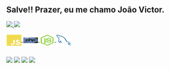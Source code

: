 ## Salve!! Prazer, eu me chamo João Victor.


<div>
  <a href="https://github.com/jaovicttor">
  <img height="180em" src="https://github-readme-stats.vercel.app/api?username=jaovicttor&show_icons=true&theme=tokyonight&include_all_commits=true&count_private=true"/>
  <img height="130em" src="https://github-readme-stats.vercel.app/api/top-langs/?username=jaovicttor&layout=compact&langs_count=7&theme=tokyonight"/>
</div>

  
  <div style="display: inline_block"><br>
  <img align="center" alt="JV-Js" height="30" width="40" src="https://raw.githubusercontent.com/devicons/devicon/master/icons/javascript/javascript-plain.svg">
  <img align="center" alt="JV-PHP" height="30" width="40" src="https://raw.githubusercontent.com/devicons/devicon/master/icons/php/php-original.svg">
  <img align="center" alt="JV-Node" height="30" width="40" src="https://raw.githubusercontent.com/devicons/devicon/master/icons/nodejs/nodejs-original.svg">
  <img align="center" alt="JV-mysql" height="30" width="40" src="https://raw.githubusercontent.com/devicons/devicon/master/icons/mysql/mysql-original.svg">
</div>
  
  ##
  
  <div>
  <a href="https://instagram.com/_jaovittor_" target="_blank"><img src="https://img.shields.io/badge/-Instagram-%23E4405F?style=for-the-badge&logo=instagram&logoColor=white" target="_blank"></a>
 <a href="https://discord.gg/jaovittor#0988" target="_blank"><img src="https://img.shields.io/badge/Discord-7289DA?style=for-the-badge&logo=discord&logoColor=white" target="_blank"></a> 
  <a href = "mailto:jvdso.15@gmail.com"><img src="https://img.shields.io/badge/-Gmail-%23333?style=for-the-badge&logo=gmail&logoColor=white" target="_blank"></a>
  <a href="https://www.linkedin.com/in/" target="_blank"><img src="https://img.shields.io/badge/-LinkedIn-%230077B5?style=for-the-badge&logo=linkedin&logoColor=white" target="_blank"></a> 
 
  </div>









